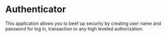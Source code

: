 # Authenticator
This application allows you to beef up security by creating user name and password for log in, transaction or any high leveled authorization.
